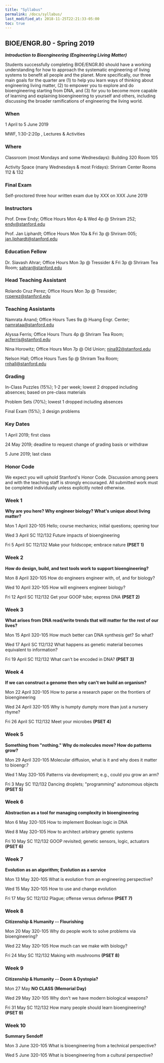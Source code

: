 ```yaml
---
title: "Syllabus"
permalink: /docs/syllabus/
last_modified_at: 2018-11-25T22:21:33-05:00
toc: true
---
```


## BIOE/ENGR.80 - Spring 2019

**_Introduction to Bioengineering (Engineering Living Matter)_**

Students successfully completing BIOE/ENGR.80 should have a working understanding for how to approach the systematic engineering of living systems to benefit all people and the planet. More specifically, our three main goals for the quarter are (1) to help you learn ways of thinking about engineering living matter, (2) to empower you to explore and do bioengineering starting from DNA, and (3) for you to become more capable of learning and explaining bioengineering to yourself and others, including discussing the broader ramifications of engineering the living world.  

### When 

1 April to 5 June 2019

MWF, 1:30-2:20p , Lectures & Activities

### Where 

Classroom (most Mondays and some Wednesdays): Building 320 Room 105

Activity Space (many Wednesdays & most Fridays): Shriram Center Rooms 112 & 132

### Final Exam

Self-proctored three hour written exam due by XXX on XXX June 2019

### Instructors

Prof. Drew Endy; Office Hours Mon 4p & Wed 4p @ Shriram 252; [endy@stanford.edu](mailto:endy@stanford.edu)

Prof. Jan Liphardt; Office Hours Mon 10a & Fri 3p @ Shriram 005; [jan.liphardt@stanford.edu](mailto:jan.liphardt@stanford.edu)

### Education Fellow

Dr. Siavash Ahrar; Office Hours Mon 3p @ Tressider & Fri 3p @ Shriram Tea Room; [sahrar@stanford.edu](mailto:sahrar@stanford.edu)

### Head Teaching Assistant

Rolando Cruz Perez; Office Hours Mon 3p @ Tressider; [rcperez@stanford.edu](mailto:rcperez@stanford.edu)

### Teaching Assistants

Namrata Anand; Office Hours Tues 9a @ Huang Engr. Center; [namrataa](mailto:namrataa@stanford.edu)[@stanford.edu](mailto:namrataa@stanford.edu)

Alyssa Ferris; Office Hours Thurs 4p @ Shriram Tea Room; [acferris@stanford.edu](mailto:acferris@stanford.edu)

Nina Horowitz; Office Hours Mon 7p @ Old Union; [nina92](mailto:nina92@stanford.edu)[@stanford.edu](mailto:nina92@stanford.edu)

Nelson Hall; Office Hours Tues 5p @ Shriram Tea Room; [rnhall](mailto:rnhall@stanford.edu)[@stanford.edu](mailto:rnhall@stanford.edu)

### Grading

In-Class Puzzles (15%); 1-2 per week; lowest 2 dropped including absences; based on pre-class materials

Problem Sets (70%); lowest 1 dropped including absences

Final Exam (15%); 3 design problems

### Key Dates

1 April 2019; first class

24 May 2019; deadline to request change of grading basis or withdraw

5 June 2019; last class

### Honor Code

We expect you will uphold Stanford's Honor Code. Discussion among peers and with the teaching staff is strongly encouraged. All submitted work must be completed individually unless explicitly noted otherwise.

### Week 1
**Why are you here? Why engineer biology? What's unique about living matter?**

Mon 	1 April		320-105	Hello; course mechanics; initial questions; opening tour

Wed 	3 April		SC 112/132	Future impacts of bioengineering

Fri 	5 April		SC 112/132	Make your foldscope; embrace nature **(PSET 1)**

### Week 2		
**How do design, build, and test tools work to support bioengineering?**

Mon 	8 April		320-105	How do engineers engineer with, of, and for biology?

Wed 	10 April	320-105	How will engineers engineer biology?

Fri 	12 April	SC 112/132	Get your GOOP tube; express DNA **(PSET 2)**

### Week 3		
**What arises from DNA read/write trends that will matter for the rest of our lives?**

Mon 	15 April	320-105	How much better can DNA synthesis get? So what?

Wed 	17 April	SC 112/132	What happens as genetic material becomes equivalent to information?

Fri 	19 April	SC 112/132	What can't be encoded in DNA? **(PSET 3)**

### Week 4		
**If we can construct a genome then why can't we build an organism?**

Mon 	22 April	320-105	How to parse a research paper on the frontiers of bioengineering

Wed 	24 April	320-105	Why is humpty dumpty more than just a nursery rhyme?

Fri 	26 April 	SC 112/132	Meet your microbes **(PSET 4)**

### Week 5		
**Something from "nothing." Why do molecules move? How do patterns grow?**

Mon 	29 April	320-105	Molecular diffusion, what is it and why does it matter to bioengr.?

Wed 	1 May		320-105	Patterns via development; e.g., could you grow an arm?

Fri 	3 May		SC 112/132	Dancing droplets; "programming" autonomous objects **(PSET 5)**

### Week 6		
**Abstraction as a tool for managing complexity in bioengineering**

Mon 	6 May		320-105	How to implement Boolean logic in DNA 

Wed 	8 May		320-105	How to architect arbitrary genetic systems 

Fri 	10 May		SC 112/132 GOOP revisited; genetic sensors, logic, actuators **(PSET 6)**

### Week 7		
**Evolution as an algorithm; Evolution as a service**

Mon 	13 May		320-105	What is evolution from an engineering perspective?

Wed 	15 May		320-105	How to use and change evolution 

Fri 	17 May		SC 112/132	Plague; offense versus defense **(PSET 7)**

### Week 8		
**Citizenship & Humanity --  Flourishing**

Mon 	20 May		320-105	Why do people work to solve problems via bioengineering? 

Wed 	22 May		320-105	How much can we make with biology? 

Fri 	24 May		SC 112/132	Making with mushrooms **(PSET 8)**

### Week 9		
**Citizenship & Humanity -- Doom & Dystopia?**

Mon 	27 May 		**NO CLASS (Memorial Day)**

Wed 	29 May		320-105	Why don't we have modern biological weapons?

Fri 	31 May		SC 112/132	How many people should learn bioengineering? **(PSET 9)**

### Week 10		
**Summary Sendoff**

Mon 	3 June 		320-105	What is bioengineering from a technical perspective?

Wed 	5 June		320-105	What is bioengineering from a cultural perspective?





